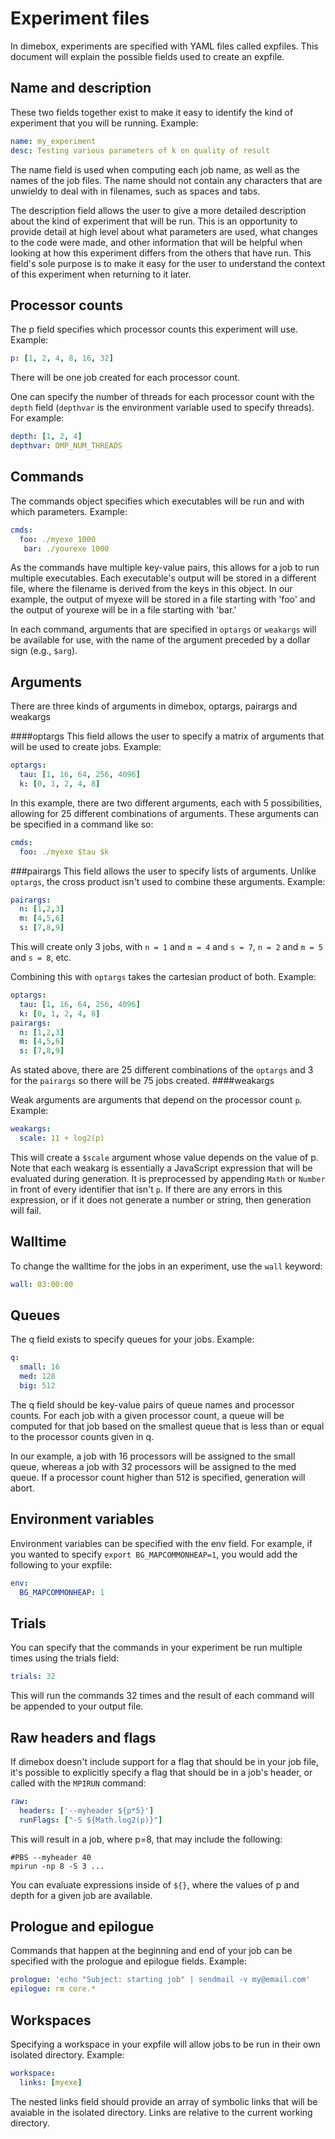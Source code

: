 Experiment files
===

In dimebox, experiments are specified with YAML files called expfiles. This document will explain the possible fields used to create an expfile.

Name and description
---
These two fields together exist to make it easy to identify the kind of experiment that you will be running. Example:
```yml
name: my_experiment
desc: Testing various parameters of k on quality of result
```
The name field is used when computing each job name, as well as the names of the job files. The name should not contain any characters that are unwieldy to deal with in filenames, such as spaces and tabs.

The description field allows the user to give a more detailed description about the kind of experiment that will be run. This is an opportunity to provide detail at high level about what parameters are used, what changes to the code were made, and other information that will be helpful when looking at how this experiment differs from the others that have run. This field's sole purpose is to make it easy for the user to understand the context of this experiment when returning to it later.

Processor counts
---
The p field specifies which processor counts this experiment will use. Example:
```yml
p: [1, 2, 4, 8, 16, 32]
```
There will be one job created for each processor count.

One can specify the number of threads for each processor count with the `depth` field (`depthvar` is the environment variable used to specify threads). For example:

```yml
depth: [1, 2, 4]
depthvar: OMP_NUM_THREADS
```

Commands
---
The commands object specifies which executables will be run and with which parameters. Example:
```yml
cmds:
  foo: ./myexe 1000
   bar: ./yourexe 1000
```
  As the commands have multiple key-value pairs, this allows for a job to run multiple executables. Each executable's output will be stored in a different file, where the filename is derived from the keys in this object. In our example, the output of myexe will be stored in a file starting with 'foo' and the output of yourexe will be in a file starting with 'bar.'

In each command, arguments that are specified in ```optargs``` or ```weakargs``` will be available for use, with the name of the argument preceded by a dollar sign (e.g., `$arg`).

Arguments
---
There are three kinds of arguments in dimebox, optargs, pairargs and weakargs

####optargs
This field allows the user to specify a matrix of arguments that will be used to create jobs. Example:

```yml
optargs: 
  tau: [1, 16, 64, 256, 4096]
  k: [0, 1, 2, 4, 8]
```
In this example, there are two different arguments, each with 5 possibilities, allowing for 25 different combinations of arguments. These arguments can be specified in a command like so:
```yml
cmds:
  foo: ./myexe $tau $k
```
###pairargs
This field allows the user to specify lists of arguments. Unlike `optargs`, the cross product isn't used to combine these arguments. Example:

```yml
pairargs:
  n: [1,2,3]
  m: [4,5,6]
  s: [7,8,9]
```
  This will create only 3 jobs, with `n = 1` and `m = 4` and `s = 7`, `n = 2` and `m = 5` and `s = 8`, etc.

Combining this with `optargs` takes the cartesian product of both. Example:

```yml
optargs:
  tau: [1, 16, 64, 256, 4096]
  k: [0, 1, 2, 4, 8]
pairargs:
  n: [1,2,3]
  m: [4,5,6]
  s: [7,8,9]
```

  As stated above, there are 25 different combinations of the `optargs` and 3 for the `pairargs` so there will be 75 jobs created.
####weakargs

Weak arguments are arguments that depend on the processor count `p`. Example:
```yml
weakargs:
  scale: 11 + log2(p)
```
This will create a `$scale` argument whose value depends on the value of p. Note that each weakarg is essentially a JavaScript expression that will be evaluated during  generation. It is preprocessed by appending `Math` or `Number` in front of every identifier that isn't `p`. If there are any errors in this expression, or if it does not generate a number or string, then generation will fail.

Walltime
---
To change the walltime for the jobs in an experiment, use the `wall` keyword:

```yml
wall: 03:00:00
```

Queues
---
The q field exists to specify queues for your jobs. Example:
```yml
q:
  small: 16
  med: 128
  big: 512
```
The q field should be key-value pairs of queue names and processor counts. For each job with a given processor count, a queue will be computed for that job based on the smallest queue that is less than or equal to the processor counts given in q.

In our example, a job with 16 processors will be assigned to the small queue, whereas a job with 32 processors will be assigned to the med queue. If a processor count higher than 512 is specified, generation will abort.

Environment variables
---

Environment variables can be specified with the env field. For example, if you wanted to specify `export BG_MAPCOMMONHEAP=1`, you would add the following to your expfile:
```yml
env:
  BG_MAPCOMMONHEAP: 1
```

Trials
---
You can specify that the commands in your experiment be run multiple times using the trials field:
```yml
trials: 32
```

This will run the commands 32 times and the result of each command will be appended to your output file.

Raw headers and flags
---
If dimebox doesn't include support for a flag that should be in your job file, it's possible to explicitly specify a flag that should be in a job's header, or called with the `MPIRUN` command:

```yml
raw:
  headers: ['--myheader ${p*5}']
  runFlags: ["-S ${Math.log2(p)}"]
```

This will result in a job, where p=8, that may include the following:

```
#PBS --myheader 40
mpirun -np 8 -S 3 ...
```

You can evaluate expressions inside of `${}`, where the values of p and depth for a given job are available. 

Prologue and epilogue
---
Commands that happen at the beginning and end of your job can be specified with the prologue and epilogue fields. Example:

```yml
prologue: 'echo "Subject: starting job" | sendmail -v my@email.com'
epilogue: rm core.*
```

Workspaces
---
Specifying a workspace in your expfile will allow jobs to be run in their own isolated directory. Example:
```yml
workspace:
  links: [myexe]
```
The nested links field should provide an array of symbolic links that will be avaiable in the isolated directory. Links are relative to the current working directory.
